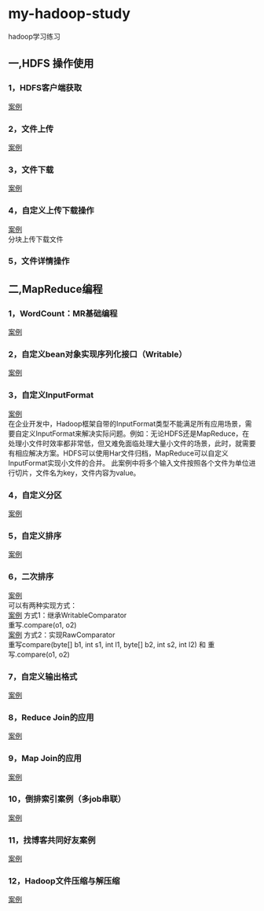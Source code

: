 # my-hadoop-study
hadoop学习练习

## 一,HDFS 操作使用
### 1，HDFS客户端获取
[案例](src/main/java/com/wenthomas/hdfs/client/HdfsClient.java)
### 2，文件上传
[案例](src/main/java/com/wenthomas/hdfs/upload/MyUploadPartly.java)
### 3，文件下载
[案例](src/main/java/com/wenthomas/hdfs/upload/MyUploadPartly.java)
### 4，自定义上传下载操作
[案例](src/main/java/com/wenthomas/hdfs/download/MyDownloadPartly.java)<br/>
分块上传下载文件
### 5，文件详情操作

## 二,MapReduce编程
### 1，WordCount：MR基础编程
[案例](src/main/java/com/wenthomas/mapreduce/wordcount/)
### 2，自定义bean对象实现序列化接口（Writable）
[案例](src/main/java/com/wenthomas/mapreduce/flowcount/)
### 3，自定义InputFormat
[案例](src/main/java/com/wenthomas/mapreduce/custominputformat/)<br/>
在企业开发中，Hadoop框架自带的InputFormat类型不能满足所有应用场景，需要自定义InputFormat来解决实际问题。例如：无论HDFS还是MapReduce，在处理小文件时效率都非常低，但又难免面临处理大量小文件的场景，此时，就需要有相应解决方案。HDFS可以使用Har文件归档，MapReduce可以自定义InputFormat实现小文件的合并。
此案例中将多个输入文件按照各个文件为单位进行切片，文件名为key，文件内容为value。
### 4，自定义分区
[案例](src/main/java/com/wenthomas/mapreduce/partition/)
### 5，自定义排序
[案例](src/main/java/com/wenthomas/mapreduce/sort/)
### 6，二次排序
[案例](src/main/java/com/wenthomas/mapreduce/groupcompare/)<br/>
可以有两种实现方式：<br/>
[案例](src/main/java/com/wenthomas/mapreduce/groupcompare/MyComparator2.java)
方式1：继承WritableComparator<br/>
重写.compare(o1, o2)<br/>
[案例](src/main/java/com/wenthomas/mapreduce/groupcompare/MyComparator1.java)
方式2：实现RawComparator<br/>
重写compare(byte[] b1, int s1, int l1, byte[] b2, int s2, int l2) 和 重写.compare(o1, o2)<br/>
### 7，自定义输出格式
[案例](src/main/java/com/wenthomas/mapreduce/outputformat/)<br/>
### 8，Reduce Join的应用
[案例](src/main/java/com/wenthomas/mapreduce/reducejoin/)<br/>
### 9，Map Join的应用
[案例](src/main/java/com/wenthomas/mapreduce/mapjoin/)<br/>
### 10，倒排索引案例（多job串联）
[案例](src/main/java/com/wenthomas/mapreduce/index/)<br/>
### 11，找博客共同好友案例
[案例](src/main/java/com/wenthomas/mapreduce/seekfriends/)<br/>
### 12，Hadoop文件压缩与解压缩
[案例](src/main/java/com/wenthomas/mapreduce/compression/)<br/>
